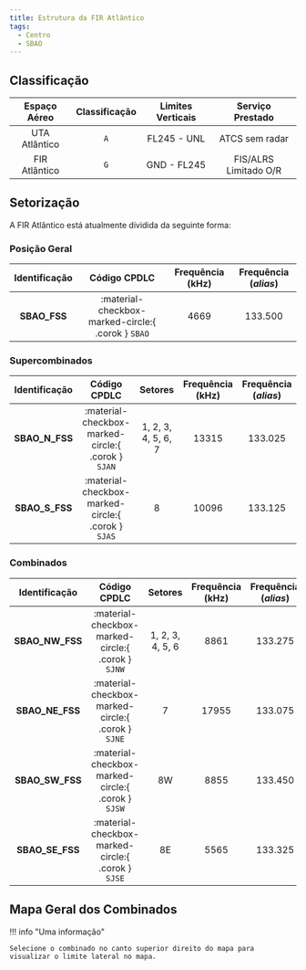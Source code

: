 ```yaml
---
title: Estrutura da FIR Atlântico
tags:
  - Centro
  - SBAO
---
```


## Classificação

| Espaço Aéreo  | Classificação | Limites Verticais | Serviço Prestado      |
|:-------------:|:-------------:|:-----------------:|:---------------------:|
| UTA Atlântico | `A`           | FL245 - UNL       | ATCS sem radar        |
| FIR Atlântico | `G`           | GND - FL245       | FIS/ALRS Limitado O/R |

## Setorização

A FIR Atlântico está atualmente dividida da seguinte forma:

### Posição Geral

| Identificação | Código CPDLC                                       | Frequência (kHz) | Frequência (*alias*) |
|:-------------:|:--------------------------------------------------:|:----------------:|:--------------------:|
| **SBAO_FSS**  | :material-checkbox-marked-circle:{ .corok } `SBAO` | 4669             | 133.500              |


### Supercombinados

| Identificação  | Código CPDLC                                       | Setores             | Frequência (kHz) | Frequência (*alias*) |
|:--------------:|:--------------------------------------------------:|:-------------------:|:----------------:|:--------------------:|
| **SBAO_N_FSS** | :material-checkbox-marked-circle:{ .corok } `SJAN` | 1, 2, 3, 4, 5, 6, 7 | 13315            | 133.025              |
| **SBAO_S_FSS** | :material-checkbox-marked-circle:{ .corok } `SJAS` | 8                   | 10096            | 133.125              |


### Combinados

| Identificação   | Código CPDLC                                       | Setores          | Frequência (kHz) | Frequência (*alias*) |
|:---------------:|:--------------------------------------------------:|:----------------:|:----------------:|:------------------:|
| **SBAO_NW_FSS** | :material-checkbox-marked-circle:{ .corok } `SJNW` | 1, 2, 3, 4, 5, 6 | 8861             | 133.275            |
| **SBAO_NE_FSS** | :material-checkbox-marked-circle:{ .corok } `SJNE` | 7                | 17955            | 133.075            |
| **SBAO_SW_FSS** | :material-checkbox-marked-circle:{ .corok } `SJSW` | 8W               | 8855             | 133.450            |
| **SBAO_SE_FSS** | :material-checkbox-marked-circle:{ .corok } `SJSE` | 8E               | 5565             | 133.325            |

## Mapa Geral dos Combinados

<!-- ![Divisão da FIR Atlântico](../sbao.png){ align=left } -->


!!! info "Uma informação"

    Selecione o combinado no canto superior direito do mapa para visualizar o limite lateral no mapa.


<div id="mapa1" class="mapa"></div>

<!--
Daqui pra baixo, são os mapas.
-->
<link rel="stylesheet" href="https://unpkg.com/leaflet@1.9.4/dist/leaflet.css"
   integrity="sha256-p4NxAoJBhIIN+hmNHrzRCf9tD/miZyoHS5obTRR9BMY="
   crossorigin=""/>
<script src="https://unpkg.com/leaflet@1.9.4/dist/leaflet.js"
   integrity="sha256-20nQCchB9co0qIjJZRGuk2/Z9VM+kNiyxNV1lvTlZBo="
   crossorigin=""></script>
<script src="https://cdn.jsdelivr.net/npm/leaflet-geometryutil@0.10.2/src/leaflet.geometryutil.min.js"></script>
<script src="https://cdn.jsdelivr.net/npm/leaflet-arrowheads@1.4.0/src/leaflet-arrowheads.min.js"></script>

<style>
    .mapa { height: 680px }
</style>

<script>

const cores = {
    ciano: '#2dd4bf',
    rosa: '#f472b6',
    verde: '#a3e635',
    amarelo: '#fbbf24',
    vermelho: '#f87171'
}

const configMapa = {
    zoomMin: 3,
    zoomMax: 14,
    zoomPadrao: 4,
    pontoCentral: [-15.382442, -30.714408],
    tileMapaUrlSatelite: 'https://server.arcgisonline.com/ArcGIS/rest/services/World_Imagery/MapServer/tile/{z}/{y}/{x}',
    tileMapaUrlStadia: 'https://tiles.stadiamaps.com/tiles/alidade_smooth/{z}/{x}/{y}{r}.png',
    tileMapaUrlStadiaDark: 'https://tiles.stadiamaps.com/tiles/alidade_smooth_dark/{z}/{x}/{y}{r}.png',
    tileMapaUrlEscuro: 'https://{s}.basemaps.cartocdn.com/dark_all/{z}/{x}/{y}{r}.png',
    tileMapaUrlClaro: 'https://{s}.basemaps.cartocdn.com/light_all/{z}/{x}/{y}{r}.png',
    tileMapaUrlOsm: 'https://tile.openstreetmap.org/{z}/{x}/{y}.png',
    tileMapaUrlOPNV: 'https://tileserver.memomaps.de/tilegen/{z}/{x}/{y}.png',
};

function reverteCoord(arrayOrig) {
    arrayOrig.forEach(function(part, index, array) {
        array[index][2] = array[index][0]
        array[index][0] = array[index][1]
        array[index][1] = array[index][2]
        array[index][2] = ""
    });
    return arrayOrig
}

const sbao = [ [-51.6122, 4.4131], [-48, 5], [-40, 5], [-38.6544, 5.6908], [-37.3333, 6.4167], [-37.0767, 6.5883], [-35, 7.6667], [-34.1104, 7.0236], [-32.3326, 5.7295], [-31.6317, 5.2167], [-30.805, 4.6019], [-28.8, 3.1283], [-27.5094, 2.1675], [-24.1349, -0.3502], [-21.4245, -2.3693], [-19.308, -3.9386], [-17.4706, -5.2926], [-16, -6.3667], [-10, -6.3667], [-10, -12.000556], [-9.9994, -19.8819], [-10, -34], [-30, -34], [-42, -34], [-50.3972, -34], [-46.8336, -30.4004], [-45.396, -28.7836], [-43.75, -26.75], [-40.9592, -24.6653], [-40.273056, -24.130556], [-39.5692, -23.5814], [-38.8208, -22.9825], [-38.1472, -22.4338], [-39.0163, -21.5594], [-39.8122, -20.745], [-39.678, -20.598], [-39.6257, -20.5074], [-38.3444, -19.7896], [-37.6728, -18.8625], [-38.2428, -18.6793], [-37.6216, -17.4696], [-37.0281, -16.2961], [-35.8551, -14.6957], [-35.0828, -13.6253], [-34.4171, -12.7023], [-33.7561, -11.7775], [-32.9956, -10.7084], [-31.8644, -9.1011], [-30.1192, -6.5894], [-28.3914, -4.0714], [-29.2432, -3.6192], [-31.2094, -3.3882], [-32.1211, -3.2717], [-33.5089, -2.6381], [-34.8803, -2.0189], [-35.4608, -1.7439], [-36.2217, -1.3619], [-37.9531, -0.4917], [-39, 0], [-39.9331, 0.5036], [-40.7822, 0.9303], [-41.7, -1.7569], [-41.8556, -2.1744], [-47.0542, 1.2353], [-49.3301, 2.8265] ]
const sbao_n = [ [-51.6122,4.4131], [-48,5], [-40,5], [-38.6544,5.6908], [-37.3333,6.4167], [-37.0767,6.5883], [-35,7.6667], [-34.1104,7.0236], [-32.3326,5.7295], [-31.6317,5.2167], [-30.805,4.6019], [-28.8,3.1283], [-27.5094,2.1675], [-24.1349,-0.3502], [-21.4245,-2.3693], [-19.308,-3.9386], [-17.4706,-5.2926], [-16,-6.3667], [-10,-6.3667], [-10,-12.000556], [-9.9994,-19.8819], [-11.7341,-19.2015], [-13.4545,-18.5048], [-15.1608,-17.7924], [-16.8535,-17.0653], [-18.533,-16.3241], [-20.1998,-15.5696], [-21.8544,-14.8026], [-23.4973,-14.0236], [-25.1291,-13.2336], [-26.7503,-12.4332], [-28.0482,-11.4999], [-30.0907,-10.0145], [-31.1903,-9.4499], [-31.8644,-9.1011], [-30.1192,-6.5894], [-28.3914,-4.0714], [-29.2432,-3.6192], [-31.2094,-3.3882], [-32.1211,-3.2717], [-33.5089,-2.6381], [-34.8803,-2.0189], [-35.4608,-1.7439], [-36.2217,-1.3619], [-37.9531,-0.4917], [-39,0], [-39.9331,0.5036], [-40.7822,0.9303], [-41.7,-1.7569], [-41.8556,-2.1744], [-47.0542,1.2353], [-49.3301,2.8265] ]
const sbao_s = [ [-9.9994,-19.8819], [-10,-34], [-30,-34], [-42,-34], [-50.3972,-34], [-46.8336,-30.4004], [-45.396,-28.7836], [-43.75,-26.75], [-40.9592,-24.6653], [-40.273056,-24.130556], [-39.5692,-23.5814], [-38.8208,-22.9825], [-38.1472,-22.4338], [-39.0163,-21.5594], [-39.8122,-20.745], [-39.678,-20.598], [-39.6257,-20.5074], [-38.3444,-19.7896], [-37.6728,-18.8625], [-38.2428,-18.6793], [-37.6216,-17.4696], [-37.0281,-16.2961], [-35.8551,-14.6957], [-35.0828,-13.6253], [-34.4171,-12.7023], [-33.7561,-11.7775], [-32.9956,-10.7084], [-31.8644,-9.1011], [-31.1903,-9.4499], [-30.0907,-10.0145], [-28.0482,-11.4999], [-26.7503,-12.4332], [-25.1291,-13.2336], [-23.4973,-14.0236], [-21.8544,-14.8026], [-20.1998,-15.5696], [-18.533,-16.3241], [-16.8535,-17.0653], [-15.1608,-17.7924], [-13.4545,-18.5048], [-11.7341,-19.2015] ]
const sbao_nw = [ [-51.6122,4.4131], [-48,5], [-40,5], [-38.6544,5.6908], [-37.3333,6.4167], [-37.0767,6.5883], [-35,7.6667], [-34.1104,7.0236], [-32.3326,5.7295], [-31.6317,5.2167], [-30.805,4.6019], [-28.8,3.1283], [-27.5094,2.1675], [-24.1349,-0.3502], [-26.2339,-3.0872], [-28.3437,-5.8198], [-29.761,-7.6373], [-31.1903,-9.4499], [-31.8644,-9.1011], [-30.1192,-6.5894], [-28.3914,-4.0714], [-29.2432,-3.6192], [-31.2094,-3.3882], [-32.1211,-3.2717], [-33.5089,-2.6381], [-34.8803,-2.0189], [-35.4608,-1.7439], [-36.2217,-1.3619], [-37.9531,-0.4917], [-39,0], [-39.9331,0.5036], [-40.7822,0.9303], [-41.7,-1.7569], [-41.8556,-2.1744], [-47.0542,1.2353], [-49.3301,2.8265] ]
const sbao_ne = [ [-24.1349,-0.3502], [-21.4245,-2.3693], [-19.308,-3.9386], [-17.4706,-5.2926], [-16,-6.3667], [-10,-6.3667], [-10,-12.000556], [-9.9994,-19.8819], [-11.7341,-19.2015], [-13.4545,-18.5048], [-15.1608,-17.7924], [-16.8535,-17.0653], [-18.533,-16.3241], [-20.1998,-15.5696], [-21.8544,-14.8026], [-23.4973,-14.0236], [-25.1291,-13.2336], [-26.7503,-12.4332], [-28.0482,-11.4999], [-30.0907,-10.0145], [-31.1903,-9.4499], [-29.761,-7.6373], [-28.3437,-5.8198], [-26.2339,-3.0872] ]
const sbao_sw = [ [-30,-34], [-42,-34], [-50.3972,-34], [-46.8336,-30.4004], [-45.396,-28.7836], [-43.75,-26.75], [-40.9592,-24.6653], [-40.273056,-24.130556], [-39.5692,-23.5814], [-38.8208,-22.9825], [-38.1472,-22.4338], [-39.0163,-21.5594], [-39.8122,-20.745], [-39.678,-20.598], [-39.6257,-20.5074], [-38.3444,-19.7896], [-37.6728,-18.8625], [-38.2428,-18.6793], [-37.6216,-17.4696], [-37.0281,-16.2961], [-35.8551,-14.6957], [-35.0828,-13.6253], [-34.4171,-12.7023], [-33.7561,-11.7775], [-32.9956,-10.7084], [-31.8644,-9.1011], [-31.1903,-9.4499], [-30.0907,-10.0145], [-28.0482,-11.4999], [-26.7503,-12.4332], [-25.1291,-13.2336], [-30,-16] ]
const sbao_se = [ [-30,-34], [-30,-16], [-25.1291,-13.2336], [-23.4973,-14.0236], [-21.8544,-14.8026], [-20.1998,-15.5696], [-18.533,-16.3241], [-16.8535,-17.0653], [-15.1608,-17.7924], [-13.4545,-18.5048], [-11.7341,-19.2015], [-9.9994,-19.8819], [-10,-34] ]

var sbaoPolygon = L.polygon(reverteCoord(sbao), {
    color: cores.vermelho,
    weight: 3
});
sbaoPolygon.bindPopup("<b>SBAO_FSS</b><br><i>133.500 MHz (4669 kHz)</i><br><b>CPDLC:</b> SBAO");

var sbaonPolygon = L.polygon(reverteCoord(sbao_n), {
    color: cores.ciano,
    weight: 3
});
sbaonPolygon.bindPopup("<b>SBAO_N_FSS</b><br><i>133.025 MHz (13315 kHz)</i><br><b>CPDLC:</b> SJAN");

var sbaosPolygon = L.polygon(reverteCoord(sbao_s), {
    color: cores.amarelo,
    weight: 3
});
sbaosPolygon.bindPopup("<b>SBAO_S_FSS</b><br><i>133.125 MHz (10096 kHz)</i><br><b>CPDLC:</b> SJAS");

var sbaonwPolygon = L.polygon(reverteCoord(sbao_nw), {
    color: cores.verde,
    weight: 3
});
sbaonwPolygon.bindPopup("<b>SBAO_NW_FSS</b><br><i>133.275 MHz (8861 kHz)</i><br><b>CPDLC:</b> SJNW");

var sbaonePolygon = L.polygon(reverteCoord(sbao_ne), {
    color: cores.rosa,
    weight: 3
});
sbaonePolygon.bindPopup("<b>SBAO_NE_FSS</b><br><i>133.075 MHz (17955 kHz)</i><br><b>CPDLC:</b> SJNE");

var sbaoswPolygon = L.polygon(reverteCoord(sbao_sw), {
    color: cores.amarelo,
    weight: 3
});
sbaoswPolygon.bindPopup("<b>SBAO_SW_FSS</b><br><i>133.450 MHz (8855 kHz)</i><br><b>CPDLC:</b> SJSW");

var sbaosePolygon = L.polygon(reverteCoord(sbao_se), {
    color: cores.verde,
    weight: 3
});
sbaosePolygon.bindPopup("<b>SBAO_SE_FSS</b><br><i>133.325 MHz (5565 kHz)</i><br><b>CPDLC:</b> SJSE");

/**
 *  Fluxos
 * 
 */ 
var firInteiraGrupo = L.layerGroup([sbaoPolygon]);
var combinadosGrupo = L.layerGroup([sbaonwPolygon,sbaonePolygon,sbaoswPolygon,sbaosePolygon]);
var superCombinadoN = L.layerGroup([sbaonPolygon]);
var superCombinadoS = L.layerGroup([sbaosPolygon]);

var tileMapaStadia = L.tileLayer(configMapa.tileMapaUrlStadia, {
    minZoom: configMapa.zoomMin,
    maxZoom: configMapa.zoomMax,
    attribution: '&copy; <a href="https://stadiamaps.com/" target="_blank">Stadia Maps</a>, &copy; <a href="https://openmaptiles.org/" target="_blank">OpenMapTiles</a> &copy; <a href="https://www.openstreetmap.org/copyright" target="_blank">OpenStreetMap</a>'
});

var tileMapaStadiaDark = L.tileLayer(configMapa.tileMapaUrlStadiaDark, {
    minZoom: configMapa.zoomMin,
    maxZoom: configMapa.zoomMax,
    attribution: '&copy; <a href="https://stadiamaps.com/" target="_blank">Stadia Maps</a>, &copy; <a href="https://openmaptiles.org/" target="_blank">OpenMapTiles</a> &copy; <a href="https://www.openstreetmap.org/copyright" target="_blank">OpenStreetMap</a>'
});

var tileMapaSatelite = L.tileLayer(configMapa.tileMapaUrlSatelite, {
    minZoom: configMapa.zoomMin,
    maxZoom: configMapa.zoomMax,
    attribution: '&copy; Esri'
});

var tileMapaOsm = L.tileLayer(configMapa.tileMapaUrlOsm, {
    minZoom: configMapa.zoomMin,
    maxZoom: configMapa.zoomMax,
    attribution: '&copy; OSM'
});


var mapa1 = L.map('mapa1', {
    minZoom: configMapa.zoomMin,
    maxZoom: configMapa.zoomMax,
    layers: [ tileMapaStadia ]
}).setView(configMapa.pontoCentral, configMapa.zoomPadrao);


var opcoesDeMapa = {
    "Stadia": tileMapaStadia,
    "Stadia Dark": tileMapaStadiaDark,
    "Arcgis Satélite": tileMapaSatelite,
    "Open Street Map": tileMapaOsm,
};


var opcoesDeFluxo = {
    "SBAO_FSS": firInteiraGrupo,
    "SBAO_N_FSS": superCombinadoN,
    "SBAO_S_FSS": superCombinadoS,
    "Combinados": combinadosGrupo
};

var layerControl = L.control.layers(opcoesDeMapa, opcoesDeFluxo).addTo(mapa1);

</script>

<!-- SB
SD - RE
SJ - AO
SN - AZ
SS - CW
SW - BS -->